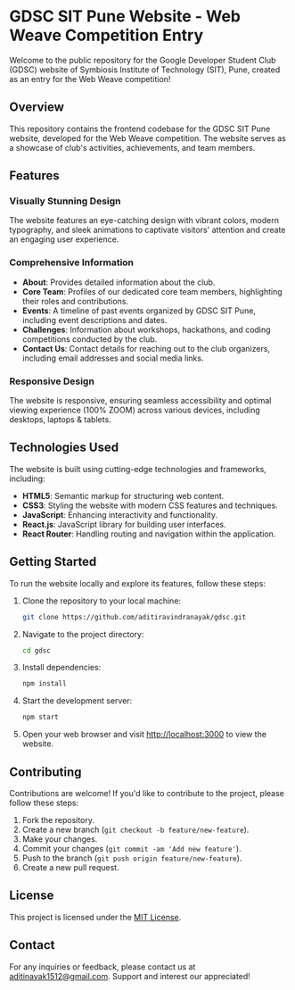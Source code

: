 # GDSC SIT Pune Website - Web Weave Competition Entry

Welcome to the public repository for the Google Developer Student Club (GDSC) website of Symbiosis Institute of Technology (SIT), Pune, created as an entry for the Web Weave competition!

## Overview

This repository contains the frontend codebase for the GDSC SIT Pune website, developed for the Web Weave competition. The website serves as a showcase of club's activities, achievements, and team members.

## Features

### Visually Stunning Design

The website features an eye-catching design with vibrant colors, modern typography, and sleek animations to captivate visitors' attention and create an engaging user experience.

### Comprehensive Information

- **About**: Provides detailed information about the club.
- **Core Team**: Profiles of our dedicated core team members, highlighting their roles and contributions.
- **Events**: A timeline of past events organized by GDSC SIT Pune, including event descriptions and dates.
- **Challenges**: Information about workshops, hackathons, and coding competitions conducted by the club.
- **Contact Us**: Contact details for reaching out to the club organizers, including email addresses and social media links.

### Responsive Design

The website is responsive, ensuring seamless accessibility and optimal viewing experience (100% ZOOM) across various devices, including desktops, laptops & tablets.

## Technologies Used

The website is built using cutting-edge technologies and frameworks, including:

- **HTML5**: Semantic markup for structuring web content.
- **CSS3**: Styling the website with modern CSS features and techniques.
- **JavaScript**: Enhancing interactivity and functionality.
- **React.js**: JavaScript library for building user interfaces.
- **React Router**: Handling routing and navigation within the application.

## Getting Started

To run the website locally and explore its features, follow these steps:

1. Clone the repository to your local machine:

   ```bash
   git clone https://github.com/aditiravindranayak/gdsc.git
   ```

2. Navigate to the project directory:

   ```bash
   cd gdsc
   ```

3. Install dependencies:

   ```bash
   npm install
   ```

4. Start the development server:

   ```bash
   npm start
   ```

5. Open your web browser and visit [http://localhost:3000](http://localhost:3000) to view the website.

## Contributing

Contributions are welcome! If you'd like to contribute to the project, please follow these steps:

1. Fork the repository.
2. Create a new branch (`git checkout -b feature/new-feature`).
3. Make your changes.
4. Commit your changes (`git commit -am 'Add new feature'`).
5. Push to the branch (`git push origin feature/new-feature`).
6. Create a new pull request.

## License

This project is licensed under the [MIT License](LICENSE).

## Contact

For any inquiries or feedback, please contact us at aditinayak1512@gmail.com. Support and interest our appreciated!





